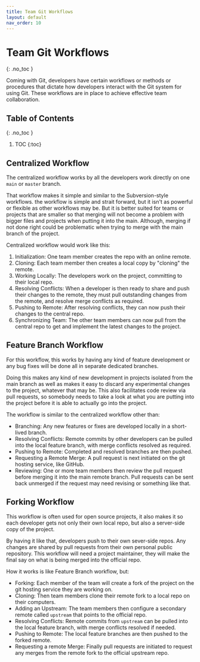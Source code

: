 ```yaml
---
title: Team Git Workflows
layout: default
nav_order: 10
---
```

<!-- prettier-ignore-start -->
# Team Git Workflows
{: .no_toc }

Coming with Git, developers have certain workflows or methods or procedures that dictate how developers interact with the Git system for using Git. These workflows are in place to achieve effective team collaboration.

## Table of Contents
{: .no_toc }

1. TOC
{:toc}

<!-- prettier-ignore-end -->

## Centralized Workflow
The centralized workflow works by all the developers work directly on one `main` or `master` branch.

That workflow makes it simple and similar to the Subversion-style workflows. the workflow is simple and strait forward, but it isn't as powerful or flexible as other workflows may be. But it is better suited for teams or projects that are smaller so that merging will not become a problem with bigger files and projects when putting it into the main. Although, merging if not done right could be problematic when trying to merge with the main branch of the project.

Centralized workflow would work like this:

1. Initialization: One team member creates the repo with an online remote.
2. Cloning: Each team member then creates a local copy by "cloning" the remote.
3. Working Locally: The developers work on the project, committing to their local repo.
4. Resolving Conflicts: When a developer is then ready to share and push their changes to the remote, they must pull outstanding changes from the remote, and resolve merge conflicts as required.
5. Pushing to Remote: After resolving conflicts, they can now push their changes to the central repo.
6. Synchronizing Team: The other team members can now pull from the central repo to get and implement the latest changes to the project.

## Feature Branch Workflow
For this workflow, this works by having any kind of feature development or any bug fixes will be done all in separate dedicated branches.

Doing this makes any kind of new development in projects isolated from the main branch as well as makes it easy to discard any experimental changes to the project, whatever that may be. This also facilitates code review via pull requests, so somebody needs to take a look at what you are putting into the project before it is able to actually go into the project.

The workflow is similar to the centralized workflow other than:

- Branching: Any new features or fixes are developed locally in a short-lived branch. 
- Resolving Conflicts: Remote commits by other developers can be pulled into the local feature branch, with merge conflicts resolved as required.
- Pushing to Remote: Completed and resolved branches are then pushed.
- Requesting a Remote Merge: A pull request is next initiated on the git hosting service, like GitHub.
- Reviewing: One or more team members then review the pull request before merging it into the main remote branch. Pull requests can be sent back unmerged if the request may need revising or something like that.

## Forking Workflow
This workflow is often used for open source projects, it also makes it so each developer gets not only their own local repo, but also a server-side copy of the project.

By having it like that, developers push to their own sever-side repos. Any changes are shared by pull requests from their own personal public repository. This workflow will need a project maintainer, they will make the final say on what is being merged into the official repo.

How it works is like Feature Branch workflow, but:

- Forking: Each member of the team will create a fork of the project on the git hosting service they are working on.
- Cloning: Then team members clone their remote fork to a local repo on their computers.
- Adding an Upstream: The team members then configure a secondary remote called `upstream` that points to the official repo.
- Resolving Conflicts: Remote commits from `upstream` can be pulled into the local feature branch, with merge conflicts resolved if needed.
- Pushing to Remote: The local feature branches are then pushed to the forked remote.
- Requesting a remote Merge: Finally pull requests are initiated to request any merges from the remote fork to the official upstream repo.
